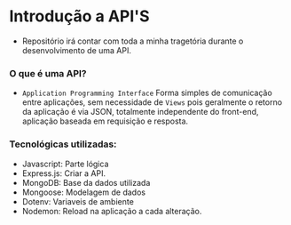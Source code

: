 # Introdução a API'S
- Repositório irá contar com toda a minha tragetória durante o desenvolvimento de uma API. 

### O que é uma API?

- <code>Application Programming Interface</code> Forma simples de comunicação entre aplicações, sem necessidade de <code>Views</code> pois geralmente o retorno da aplicação é via JSON, totalmente independente do front-end, aplicação baseada em requisição e resposta.

### Tecnológicas utilizadas:

- Javascript: Parte lógica
- Express.js: Criar a API.
- MongoDB: Base da dados utilizada
- Mongoose: Modelagem de dados
- Dotenv: Variaveis de ambiente
- Nodemon: Reload na aplicação a cada alteração.